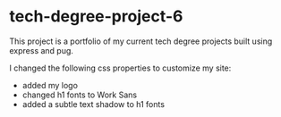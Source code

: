 # tech-degree-project-6

This project is a portfolio of my current tech degree projects built using express and pug.

I changed the following css properties to customize my site:
- added my logo
- changed h1 fonts to Work Sans
- added a subtle text shadow to h1 fonts
